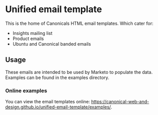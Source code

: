 # Unified email template
This is the home of Canonicals HTML email templates. Which cater for:

- Insights mailing list
- Product emails
- Ubuntu and Canonical banded emails

## Usage
These emails are intended to be used by Marketo to populate the data. Examples can be found in the examples directory.

### Online examples
You can view the email templates online: https://canonical-web-and-design.github.io/unified-email-template/examples/.
